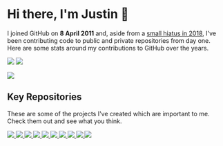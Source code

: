 # Hi there, I'm Justin 👋

I joined GitHub on **8 April 2011** and, aside from a [small hiatus in 2018][hiatus], I've been contributing code to public and private repositories from day one. Here are some stats around my contributions to GitHub over the years.

<p align="left" style="display:table-cell;vertical-align:middle;">
  <!--  GitHub Contributions  -->
  <picture>
    <source 
      srcset="https://github-readme-stats.vercel.app/api?username=justinhartman&theme=radical&count_private=true&&include_all_commits=true&show_icons=true&hide_border=true&line_height=28&custom_title=My%20GitHub%20Contributions"
      media="(prefers-color-scheme: dark)"
    />
    <source
      srcset="https://github-readme-stats.vercel.app/api?username=justinhartman&count_private=true&&include_all_commits=true&show_icons=true&hide_border=true&line_height=28&custom_title=My%20GitHub%20Contributions"
      media="(prefers-color-scheme: light), (prefers-color-scheme: no-preference)"
    />
    <img src="https://github-readme-stats.vercel.app/api?username=justinhartman&count_private=true&&include_all_commits=true&show_icons=true&hide_border=true&line_height=28&custom_title=My%20GitHub%20Contributions" />
  </picture>
  <!--  Top Languages  -->
  <picture>
    <source 
      srcset="https://github-readme-stats.vercel.app/api/top-langs/?username=justinhartman&theme=radical&layout=compact&hide_border=true&langs_count=10&hide=html"
      media="(prefers-color-scheme: dark)"
    />
    <source
      srcset="https://github-readme-stats.vercel.app/api/top-langs/?username=justinhartman&theme=buefy&layout=compact&hide_border=true&langs_count=10&hide=html"
      media="(prefers-color-scheme: light), (prefers-color-scheme: no-preference)"
    />
    <img src="https://github-readme-stats.vercel.app/api/top-langs/?username=justinhartman&layout=compact&hide_border=true&langs_count=10&hide=html" />
  </picture>
</p>

<!-- Detailed Stats -->
<p align="left">
  <picture>
      <source 
        srcset="https://github-profile-trophy.vercel.app/?username=justinhartman&theme=radical&border_color=#141321&border_radius=0&hide_border=true"
        media="(prefers-color-scheme: dark)"
      />
      <source
        srcset="https://github-profile-trophy.vercel.app/?username=justinhartman&theme=buefy&border_color=#141321&border_radius=0&hide_border=true"
        media="(prefers-color-scheme: light), (prefers-color-scheme: no-preference)"
      />
      <img align="center" src="https://github-profile-trophy.vercel.app/?username=justinhartman&border_color=#141321&border_radius=0&hide_border=true" />
  </picture>
</p>

## Key Repositories

These are some of the projects I've created which are important to me. Check them out and see what you think.

<a href="https://github.com/justinhartman/lamp-ssl">
  <picture>
      <source 
        srcset="https://github-readme-stats.vercel.app/api/pin/?username=justinhartman&repo=lamp-ssl&theme=radical&hide_border=true"
        media="(prefers-color-scheme: dark)"
      />
      <source
        srcset="https://github-readme-stats.vercel.app/api/pin/?username=justinhartman&repo=lamp-ssl&theme=buefy&hide_border=true"
        media="(prefers-color-scheme: light), (prefers-color-scheme: no-preference)"
      />
      <img src="https://github-readme-stats.vercel.app/api/pin/?username=justinhartman&repo=lamp-ssl&hide_border=true" />
  </picture>
</a>
<a href="https://github.com/justinhartman/complete-php7-ecom-website">
    <picture>
        <source 
          srcset="https://github-readme-stats.vercel.app/api/pin/?username=justinhartman&repo=complete-php7-ecom-website&theme=radical&hide_border=true"
          media="(prefers-color-scheme: dark)"
        />
        <source
          srcset="https://github-readme-stats.vercel.app/api/pin/?username=justinhartman&repo=complete-php7-ecom-website&theme=buefy&hide_border=true"
          media="(prefers-color-scheme: light), (prefers-color-scheme: no-preference)"
        />
        <img src="https://github-readme-stats.vercel.app/api/pin/?username=justinhartman&repo=complete-php7-ecom-website&hide_border=true" />
    </picture>
</a>
<a href="https://github.com/justinhartman/jekyll-heroku-starter-kit">
    <picture>
        <source 
          srcset="https://github-readme-stats.vercel.app/api/pin/?username=justinhartman&repo=jekyll-heroku-starter-kit&theme=radical&hide_border=true"
          media="(prefers-color-scheme: dark)"
        />
        <source
          srcset="https://github-readme-stats.vercel.app/api/pin/?username=justinhartman&repo=jekyll-heroku-starter-kit&theme=buefy&hide_border=true"
          media="(prefers-color-scheme: light), (prefers-color-scheme: no-preference)"
        />
        <img src="https://github-readme-stats.vercel.app/api/pin/?username=justinhartman&repo=jekyll-heroku-starter-kit&hide_border=true" />
    </picture>
</a>
<a href="https://github.com/22digital/laravel-cashier-fastspring">
    <picture>
        <source 
          srcset="https://github-readme-stats.vercel.app/api/pin/?username=22digital&repo=laravel-cashier-fastspring&theme=radical&hide_border=true"
          media="(prefers-color-scheme: dark)"
        />
        <source
          srcset="https://github-readme-stats.vercel.app/api/pin/?username=22digital&repo=laravel-cashier-fastspring&theme=buefy&hide_border=true"
          media="(prefers-color-scheme: light), (prefers-color-scheme: no-preference)"
        />
        <img src="https://github-readme-stats.vercel.app/api/pin/?username=22digital&repo=laravel-cashier-fastspring&hide_border=true" />
    </picture>
</a>
<a href="https://github.com/justinhartman/bootstrap4.espressotemplate">
    <picture>
        <source 
          srcset="https://github-readme-stats.vercel.app/api/pin/?username=justinhartman&repo=bootstrap4.espressotemplate&theme=radical&hide_border=true"
          media="(prefers-color-scheme: dark)"
        />
        <source
          srcset="https://github-readme-stats.vercel.app/api/pin/?username=justinhartman&repo=bootstrap4.espressotemplate&theme=buefy&hide_border=true"
          media="(prefers-color-scheme: light), (prefers-color-scheme: no-preference)"
        />
        <img src="https://github-readme-stats.vercel.app/api/pin/?username=justinhartman&repo=bootstrap4.espressotemplate&hide_border=true" />
    </picture>
</a>
<a href="https://github.com/justinhartman/.github">
    <picture>
        <source 
          srcset="https://github-readme-stats.vercel.app/api/pin/?username=justinhartman&repo=.github&theme=radical&hide_border=true"
          media="(prefers-color-scheme: dark)"
        />
        <source
          srcset="https://github-readme-stats.vercel.app/api/pin/?username=justinhartman&repo=.github&theme=buefy&hide_border=true"
          media="(prefers-color-scheme: light), (prefers-color-scheme: no-preference)"
        />
        <img src="https://github-readme-stats.vercel.app/api/pin/?username=justinhartman&repo=.github&hide_border=true" />
    </picture>
</a>
<a href="https://github.com/justinhartman/nova-conf">
    <picture>
        <source 
          srcset="https://github-readme-stats.vercel.app/api/pin/?username=justinhartman&repo=nova-conf&theme=radical&hide_border=true"
          media="(prefers-color-scheme: dark)"
        />
        <source
          srcset="https://github-readme-stats.vercel.app/api/pin/?username=justinhartman&repo=nova-conf&theme=buefy&hide_border=true"
          media="(prefers-color-scheme: light), (prefers-color-scheme: no-preference)"
        />
        <img src="https://github-readme-stats.vercel.app/api/pin/?username=justinhartman&repo=nova-conf&hide_border=true" />
    </picture>
</a>
<a href="https://github.com/justinhartman/iseed">
    <picture>
        <source 
          srcset="https://github-readme-stats.vercel.app/api/pin/?username=justinhartman&repo=iseed&theme=radical&hide_border=true"
          media="(prefers-color-scheme: dark)"
        />
        <source
          srcset="https://github-readme-stats.vercel.app/api/pin/?username=justinhartman&repo=iseed&theme=buefy&hide_border=true"
          media="(prefers-color-scheme: light), (prefers-color-scheme: no-preference)"
        />
        <img src="https://github-readme-stats.vercel.app/api/pin/?username=justinhartman&repo=iseed&hide_border=true" />
    </picture>
</a>
<a href="https://github.com/justinhartman/docker-cakephp3.6-php7-mysql-apache2">
    <picture>
        <source 
          srcset="https://github-readme-stats.vercel.app/api/pin/?username=justinhartman&repo=docker-cakephp3.6-php7-mysql-apache2&theme=radical&hide_border=true"
          media="(prefers-color-scheme: dark)"
        />
        <source
          srcset="https://github-readme-stats.vercel.app/api/pin/?username=justinhartman&repo=docker-cakephp3.6-php7-mysql-apache2&theme=buefy&hide_border=true"
          media="(prefers-color-scheme: light), (prefers-color-scheme: no-preference)"
        />
        <img src="https://github-readme-stats.vercel.app/api/pin/?username=justinhartman&repo=docker-cakephp3.6-php7-mysql-apache2&hide_border=true" />
    </picture>
</a>
<a href="https://github.com/22digital/bootstrap-4-android">
    <picture>
        <source 
          srcset="https://github-readme-stats.vercel.app/api/pin/?username=22digital&repo=bootstrap-4-android&theme=radical&hide_border=true"
          media="(prefers-color-scheme: dark)"
        />
        <source
          srcset="https://github-readme-stats.vercel.app/api/pin/?username=22digital&repo=bootstrap-4-android&theme=buefy&hide_border=true"
          media="(prefers-color-scheme: light), (prefers-color-scheme: no-preference)"
        />
        <img src="https://github-readme-stats.vercel.app/api/pin/?username=22digital&repo=bootstrap-4-android&hide_border=true" />
    </picture>
</a>

[hiatus]: https://justinhartman.co/technical/business/github-microsoft-not-a-bright-future.html
